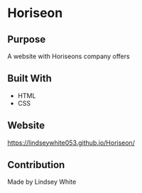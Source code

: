 # Horiseon

## Purpose
A website with Horiseons company offers 

## Built With 
* HTML
* CSS

## Website
https://lindseywhite053.github.io/Horiseon/

## Contribution
Made by Lindsey White